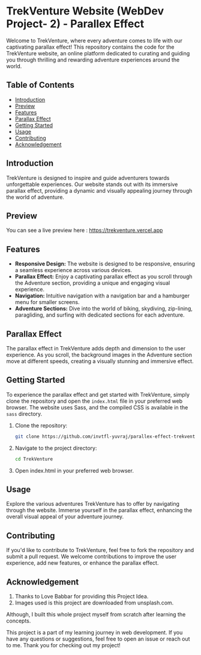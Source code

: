 # TrekVenture Website (WebDev Project- 2) - Parallex Effect

Welcome to TrekVenture, where every adventure comes to life with our captivating parallax effect! This repository contains the code for the TrekVenture website, an online platform dedicated to curating and guiding you through thrilling and rewarding adventure experiences around the world.

## Table of Contents
- [Introduction](#introduction)
- [Preview](#preview)
- [Features](#features)
- [Parallax Effect](#parallax-effect)
- [Getting Started](#getting-started)
- [Usage](#usage)
- [Contributing](#contributing)
- [Acknowledgement](#acknowledgement)

## Introduction
TrekVenture is designed to inspire and guide adventurers towards unforgettable experiences. Our website stands out with its immersive parallax effect, providing a dynamic and visually appealing journey through the world of adventure.

## Preview
You can see a live preview here : https://trekventure.vercel.app

## Features
- **Responsive Design:** The website is designed to be responsive, ensuring a seamless experience across various devices.
- **Parallax Effect:** Enjoy a captivating parallax effect as you scroll through the Adventure section, providing a unique and engaging visual experience.
- **Navigation:** Intuitive navigation with a navigation bar and a hamburger menu for smaller screens.
- **Adventure Sections:** Dive into the world of biking, skydiving, zip-lining, paragliding, and surfing with dedicated sections for each adventure.

## Parallax Effect
The parallax effect in TrekVenture adds depth and dimension to the user experience. As you scroll, the background images in the Adventure section move at different speeds, creating a visually stunning and immersive effect.

## Getting Started
To experience the parallax effect and get started with TrekVenture, simply clone the repository and open the `index.html` file in your preferred web browser. The website uses Sass, and the compiled CSS is available in the `sass` directory.

1. Clone the repository: 
    ```bash
    git clone https://github.com/invtfl-yuvraj/parallex-effect-trekventure.git

2. Navigate to the project directory:

    ```bash 
    cd TrekVenture
3. Open index.html in your preferred web browser.   

## Usage
Explore the various adventures TrekVenture has to offer by navigating through the website. Immerse yourself in the parallax effect, enhancing the overall visual appeal of your adventure journey.

## Contributing
If you'd like to contribute to TrekVenture, feel free to fork the repository and submit a pull request. We welcome contributions to improve the user experience, add new features, or enhance the parallax effect.

## Acknowledgement
1. Thanks to Love Babbar for providing this Project Idea.
2. Images used is this project are downloaded from unsplash.com.

Although, I built this whole project myself from scratch after learning the concepts.

This project is a part of my learning journey in web development. If you have any questions or suggestions, feel free to open an issue or reach out to me. Thank you for checking out my project!